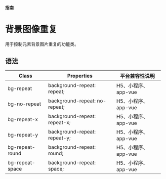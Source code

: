 #### <span class="text-lg text-gray-500 font-normal">指南</span>

<div class="w-screen"></div>

# 背景图像重复
<a-typography-text>
    用于控制元素背景图片重复的功能类。
</a-typography-text>

<CssPrefix />

## 语法
| Class | Properties | 平台兼容性说明
| --- | --- | ---
| <a-link status="success">bg-repeat</a-link> | <a-link>background-repeat: repeat;</a-link> | H5、小程序、app-vue
| <a-link status="success">bg-no-repeat</a-link> | <a-link>background-repeat: no-repeat;</a-link> | H5、小程序、app-vue
| <a-link status="success">bg-repeat-x</a-link> | <a-link>background-repeat: repeat-x;</a-link> | H5、小程序、app-vue
| <a-link status="success">bg-repeat-y</a-link> | <a-link>background-repeat: repeat-y;</a-link> | H5、小程序、app-vue
| <a-link status="success">bg-repeat-round</a-link> | <a-link>background-repeat: round;</a-link> | H5、小程序、app-vue
| <a-link status="success">bg-repeat-space</a-link> | <a-link>background-repeat: space;</a-link> | H5、小程序、app-vue